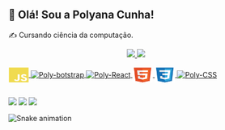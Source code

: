 ## 👋 Olá! Sou a Polyana Cunha!
✍ Cursando ciência da computação.

<div align="center">
  <a href="https://github.com/polyanacunha">
  <img height="180em" src="https://github-readme-stats.vercel.app/api?username=polyanacunha&show_icons=true&theme=synthwave&include_all_commits=true&count_private=true"/>
  <img height="180em"  src="https://github-readme-stats.vercel.app/api/top-langs/?username=polyanacunha&layout=compact&langs_count=7&theme=synthwave"/>
</div>
  
  <div style="display: inline_block"><br>
  <img align="center" alt="Poly-Js" height="30" width="40" src="https://raw.githubusercontent.com/devicons/devicon/master/icons/javascript/javascript-plain.svg">
  <img align="center" alt="Poly-botstrap" height="30" width="40" src="https://cdn.jsdelivr.net/gh/devicons/devicon/icons/bootstrap/bootstrap-plain-wordmark.svg">
  <img align="center" alt="Poly-React" height="30" width="40"  src="https://cdn.jsdelivr.net/gh/devicons/devicon/icons/php/php-original.svg">
  <img align="center" alt="Poly-HTML" height="30" width="40" src="https://raw.githubusercontent.com/devicons/devicon/master/icons/html5/html5-original.svg">
  <img align="center" alt="Poly-CSS" height="30" width="40" src="https://raw.githubusercontent.com/devicons/devicon/master/icons/css3/css3-original.svg">
  <img align="center" alt="Poly-CSS" height="30" width="40"  src="https://cdn.jsdelivr.net/gh/devicons/devicon/icons/jquery/jquery-original.svg">
</div>
  
   ##
 
<div> 
  <a href="https://www.instagram.com/polycunha_/" target="_blank"><img src="https://img.shields.io/badge/-Instagram-%23E4405F?style=for-the-badge&logo=instagram&logoColor=white" target="_blank"></a>
  <a href = "mailto:polyanacunha10@gmail.com"><img src="https://img.shields.io/badge/-Gmail-%23333?style=for-the-badge&logo=gmail&logoColor=white" target="_blank"></a>
  <a href="https://www.linkedin.com/in/polyana-cunha-795b871b7/" target="_blank"><img src="https://img.shields.io/badge/-LinkedIn-%230077B5?style=for-the-badge&logo=linkedin&logoColor=white" target="_blank"></a> 
 
  ![Snake animation](https://github.com/polyanacunha/polyanacunha/blob/output/github-contribution-grid-snake.svg)
 
</div>

